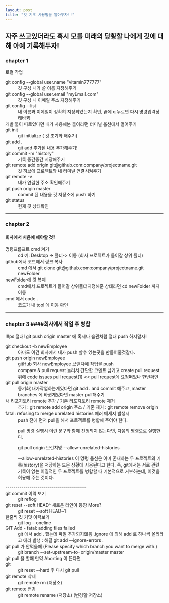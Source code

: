 ```yaml
---
layout: post
title: "깃 기초 사용법을 알아두자!!"
---
```


<h2>자주 쓰고있더라도 혹시 모를 미래의 당황할 나에게 깃에 대해 아예 기록해두자!</h2>

<h3>chapter 1</h2>
<p>로컬 작업</p>

<dl>
  <dt>
    git config --global user.name "vitamin777777"
  </dt>
  <dd>
    깃 구성 내가 쓸 이름 지정해주기
  </dd>
  <dt>
    git config --global user.email "myEmail.com"
  </dt>
  <dd>
    깃 구성 내 이메일 주소 지정해주기
  </dd>
  <dt>
    git config --list
  </dt>
  <dd>
    내 이름과 이메일이 정확히 지정되었는지 확인, 끝에 q 누르면 다시 명령입력상태바뀜
  </dd>
  <dt>
    개발 툴이 따로있다면 내가 사용해본 툴이라면 터미널 옵션에서 열어주기
  </dt>
  <dd>
    
  </dd>
  <dt>
    git init
  </dt>
  <dd>
    git initialize ( 깃 초기화 해주기)  
  </dd>
  <dt>
    git add . 
  </dt>
  <dd>
    git add 추가된 내용 추가해주기!
  </dd>
  <dt>
    git commit -m "history"
  </dt>
  <dd>
    기록 중간중간 저장해주기
  </dd>
  <dt>
    git remote add origin git@github.com:company/projectname.git
  </dt>
  <dd>
    깃 허브에 프로젝트와 내 터미널 연결시켜주기
  </dd>
  <dt>
    git remote -v
  </dt>
  <dd>
    내가 연결한 주소 확인해주기
  </dd>
  <dt>
    git push origin master 
  </dt>
  <dd>
    commit 된 내용을 깃 저장소에 push 하기
  </dd>
  <dt>
    git status
  </dt>
  <dd>
    현재 깃 상태확인
  </dd>
</dl>
<hr>

<h3>chapter 2</h3>

#### 회사에서 처음에 해야할 것?

<dl>
  <dt>
    명령프롬프트 cmd 켜기
  </dt>
  <dd>
    cd 예: Desktop -> 폴더-> 이동 (회사 프로젝트가 들어갈 상위 폴더)
  </dd>
  <dt>
    github에서 코드에서 링크 복사
  </dt>
  <dd>
    cmd 에서 git clone git@github.com:company/projectname.git newFolder
  </dd>
  <dt>
    newFolder에 깃 복제 
  </dt>
  <dd>
    cmd에서 프로젝트가 들어갈 상위폴더지정해준 상태라면 cd newFolder 까지 이동
  </dd>
  <dt>
    cmd 에서 code .  
  </dt>
  <dd>
    코드가 내 tool 에 이동 확인
  </dd>
</dl>
<hr>

### chapter 3 ####회사에서 작업 후 병합

<p>!!!ps 절대! git push origin master 에 혹시나 습관처럼 절대 push 하지말자!</p>
<dl>
  <dt>
    git checkout -b newEmployee
  </dt>
  <dd>
     아마도 이건 회사에서 내가 push 할수 있는곳을 만들어줄것같다.
  </dd>
  <dt>
    git push origin newEmployee
  </dt>
  <dd>
    gitHub 회사 newEmployee 브랜치에 작업물 push<br>
    compare & pull request 눌러서 간단한 코멘트 남기고 create pull request<br>
    위에 code issues pull request(1) << pull request에 요청떠있나 한번확인 
  </dd>
  <dt>
    git pull origin master
  </dt>
  <dd>
    동기화)내가작업하는게있다면 git add . and commit 해주고 ,master branches 에 바뀐게있다면 master pull해주기
  </dd>
  <dt>
    새 리포지토리 remote 추가 / 기존 리포지토리 remote 제거
  </dt>
  <dd>
    추가 : git remote add origin 주소 / 기존 제거 : git remote remove origin
  </dd>
  <dt>
    fatal: refusing to merge unrelated histories 에러 메세지 발생시
  </dt>
  <dd>
    push 전에 먼저 pull을 해서 프로젝트를 병합해 주어야 한다.

pull 명령 실행시 이런 문구와 함께 진행되지 않는다면, 다음의 명령으로 실행한다.

git pull origin 브런치명 --allow-unrelated-histories

--allow-unrelated-histories 이 명령 옵션은 이미 존재하는 두 프로젝트의 기록(history)을 저장하는 드문 상황에 사용된다고 한다. 즉, git에서는 서로 관련 기록이 없는 이질적인 두 프로젝트를 병합할 때 기본적으로 거부하는데, 이것을 허용해 주는 것이다.

  </dd>
  ----------------------------------------
  <dt>
    git commit 이력 보기 
  </dt>
  <dd>
  git reflog
  </dd>
  <dt>
  git reset --soft HEAD^
  새로운 라인이 등장
  More?
  </dt>
  <dd>
    git reset --soft HEAD~1
  </dd>
  <dt>
    한줄씩 깃 커밋 이력보기
  </dt>
  <dd>
    git log --oneline
  </dd>
  <dt>
    GIT Add - fatal: adding files failed
  </dt>
  <dd>
    git 에서 add . 했는데 파일 추가되지않음
    .ignore 에 의해 add <file>로 하나씩 올리라고 에러 발생
    : 해결 git add --ignore-errors .
  </dd>
  <dt>
    git pull 가 안먹을때
    (Please specify which branch you want to merge with.)
  </dt>
  <dd>
    git branch --set-upstream-to=origin/master master
  </dd>
  <dt>
    git pull 을 할때 만약 Aborting 이 뜬다면 
  </dt>git 
  <dd>
  git reset --hard 후 다시 git pull 
  </dd>
  <dt>
    git remote 삭제
  </dt>
  <dd>
    git remote rm (저장소)
  </dd>
  <dt>
    git remote 변경  
  </dt>
  <dd>
    git remote rename (저장소) (변경할 저장소)
  </dd>
  <dt>
    
  </dt>
  <dd>

  </dd>
  <dt>
    
  </dt>
  <dd>

  </dd>
  <dt>
    
  </dt>
  <dd>

  </dd>
  <dt>
    
  </dt>
  <dd>

  </dd>
  <dt>
    
  </dt>
  <dd>

  </dd>
  <dt>
    
  </dt>
  <dd>

  </dd>
  <dt>
    
  </dt>
  <dd>

  </dd>
  <dt>
    
  </dt>
  <dd>

  </dd>
  <dt>
    
  </dt>
  <dd>

  </dd>
  <dt>
    
  </dt>
  <dd>

  </dd>
</dl>
